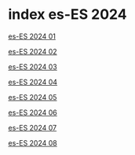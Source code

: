 # index es-ES 2024

<a href="./01">es-ES 2024 01</a>

<a href="./02">es-ES 2024 02</a>

<a href="./03">es-ES 2024 03</a>

<a href="./04">es-ES 2024 04</a>

<a href="./05">es-ES 2024 05</a>

<a href="./06">es-ES 2024 06</a>

<a href="./07">es-ES 2024 07</a>

<a href="./08">es-ES 2024 08</a>
